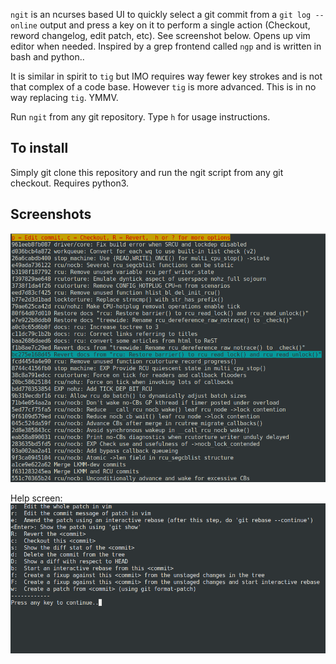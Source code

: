 `ngit` is an ncurses based UI to quickly select a git commit from a `git log
--online` output and press a key on it to perform a single action (Checkout,
reword changelog, edit patch, etc). See screenshot below. Opens up vim editor when needed.
Inspired by a grep frontend called `ngp` and is written in bash and python..

It is similar in spirit to `tig` but IMO requires way fewer key strokes and is not that complex of a code base. However `tig` is more advanced. This is in no way replacing `tig`. YMMV.

Run `ngit` from any git repository. Type `h` for usage instructions.

To install
----------
Simply git clone this repository and run the ngit script from any git checkout.
Requires python3.

Screenshots
-----------
![Screen1](/images/screen1.png)

Help screen:
![Screen2](/images/screen2.png)
